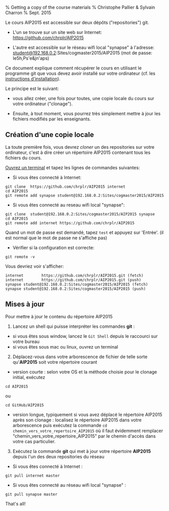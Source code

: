 % Getting a copy of the course materials
% Christophe Pallier & Sylvain Charron
% Sept. 2015

Le cours AIP2015 est accessible sur deux dépôts ("repositories") git.

- L'un se trouve sur un site web sur Internet: https://github.com/chrplr/AIP2015

- L'autre est accessible sur le réseau wifi local "synapse" à l'adresse: student@192.168.0.2:Sites/cogmaster2015/AIP2015 (mot de passe: Ie5h,Ps'e&jn'aps)

Ce document explique comment récupérer le cours en utilisant le programme git que vous devez avoir installé sur votre ordinateur (cf. les [instructions d'installation](../00_Installation/install.html)).

Le principe est le suivant:

* vous allez créer, une fois pour toutes, une copie locale du cours sur votre ordinateur ("clonage").

* Ensuite, à tout moment, vous pourrez très simplement mettre à jour les fichiers modifiés par les enseignants.


## Création d'une copie locale

La toute première fois, vous devrez *cloner* un des repositories sur votre ordinateur, c'est à dire créer un répertoire AIP2015 contenant tous les fichiers du cours.

[Ouvrez un terminal](how-to-open-a-terminal.html) et tapez les  lignes de commandes suivantes:

* Si vous êtes connecté à Internet:

```
git clone  https://github.com/chrplr/AIP2015 internet
cd AIP2015
git remote add synapse student@192.168.0.2:Sites/cogmaster2015/AIP2015
```

* Si vous êtes connecté au reseau wifi local "synapse":

```
git clone  student@192.168.0.2:Sites/cogmaster2015/AIP2015 synapse
cd AIP2015
git remote add internet https://github.com/chrplr/AIP2015
```

Quand un mot de passe est demandé, tapez `test` et appuyez sur 'Entrée'.
(il est normal que le mot de passe ne s'affiche pas)


* Vérifier si la configuration est correcte:

```
git remote -v
```

Vous devriez voir s'afficher:

```
internet        https://github.com/chrplr/AIP2015.git (fetch)
internet        https://github.com/chrplr/AIP2015.git (push)
synapse student@192.168.0.2:Sites/cogmaster2015/AIP2015 (fetch)
synapse student@192.168.0.2:Sites/cogmaster2015/AIP2015 (push)
```


## Mises à jour

Pour mettre à jour le contenu du répertoire AIP2015

1. Lancez un shell qui puisse interpréter les commandes **git** :

 - si vous êtes sous window, lancez le `Git Shell` depuis le raccourci sur votre bureau
 - si vous êtes sous mac ou linux, ouvrez un terminal

2. Déplacez-vous dans votre arborescence de fichier de telle sorte qu'**AIP2015** soit votre répertoire courant

 - version courte : selon votre OS et la méthode choisie pour le clonage initial, exécutez

```
cd AIP2015
```

ou

```
cd GitHub/AIP2015
```

 - version longue, typiquement si vous avez déplacé le répertoire AIP2015 après son clonage : localisez le répertoire AIP2015 dans votre arborescence puis exécutez la commande `cd chemin_vers_votre_repertoire_AIP2015` où il faut évidemment remplacer "chemin_vers_votre_repertoire_AIP2015" par le chemin d'accès dans votre cas particulier.

3. Exécutez la commande **git** qui met à jour votre répertoire **AIP2015** depuis l'un des deux repositories du réseau

 * Si vous êtes connecté à Internet :

```
git pull internet master
```

 * Si vous êtes connecté au réseau wifi local "synapse" :

```
git pull synapse master
```


That's all!
